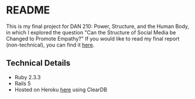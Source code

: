 # README

This is my final project for DAN 210: Power, Structure, and the Human Body, in which I explored the question "Can the Structure of Social Media be Changed to Promote Empathy?" 
If you would like to read my final report (non-technical), you can find it [here](https://drive.google.com/file/d/0B5IPfgpqLQDMVWl5WnFhVm5PeUk/view?usp=sharing).

## Technical Details ##
- Ruby 2.3.3
- Rails 5
- Hosted on Heroku [here](empathy-project.herokuapp.com) using ClearDB 
